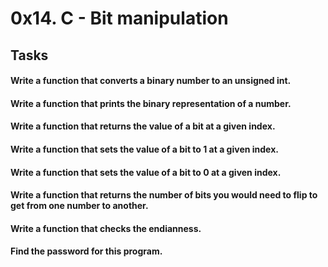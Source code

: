 # 0x14. C - Bit manipulation

## Tasks
#### Write a function that converts a binary number to an unsigned int.
#### Write a function that prints the binary representation of a number.
#### Write a function that returns the value of a bit at a given index.
#### Write a function that sets the value of a bit to 1 at a given index.
#### Write a function that sets the value of a bit to 0 at a given index.
#### Write a function that returns the number of bits you would need to flip to get from one number to another.
#### Write a function that checks the endianness.
#### Find the password for this program.
